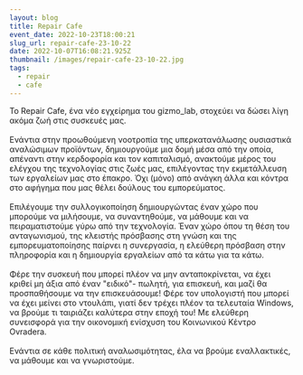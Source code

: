 ```yaml
---
layout: blog
title: Repair Cafe
event_date: 2022-10-23T18:00:21
slug_url: repair-cafe-23-10-22
date: 2022-10-07T16:08:21.925Z
thumbnail: /images/repair-cafe-23-10-22.jpg
tags:
  - repair
  - cafe
---
```

To Repair Cafe, ένα νέο εγχείρημα του gizmo_lab, στοχεύει να δώσει λίγη ακόμα ζωή στις συσκευές μας.\
\
Ενάντια στην προωθούμενη νοοτροπία της υπερκατανάλωσης ουσιαστικά αναλώσιμων προϊόντων, δημιουργούμε μια δομή μέσα από την οποία, απέναντι στην κερδοφορία και τον καπιταλισμό, ανακτούμε μέρος του ελέγχου της τεχνολογίας στις ζωές μας, επιλέγοντας την εκμετάλλευση των εργαλείων μας στο έπακρο. Όχι (μόνο) από ανάγκη άλλα και κόντρα στο αφήγημα που μας θέλει δούλους του εμπορεύματος.\
\
Επιλέγουμε την συλλογικοποίηση δημιουργώντας έναν χώρο που μπορούμε να μιλήσουμε, να συναντηθούμε, να μάθουμε και να πειραματιστούμε γύρω από την τεχνολογία. Έναν χώρο όπου τη θέση του ανταγωνισμού, της κλειστής πρόσβασης στη γνώση και της εμπορευματοποίησης παίρνει η συνεργασία, η ελεύθερη πρόσβαση στην πληροφορία και η δημιουργία εργαλείων από τα κάτω για τα κάτω.\
\
Φέρε την συσκευή που μπορεί πλέον να μην ανταποκρίνεται, να έχει κριθεί μη άξια από έναν "ειδικό"- πωλητή, για επισκευή, και μαζί θα προσπαθήσουμε να την επισκευάσουμε! Φέρε τον υπολογιστή που μπορεί να έχει μείνει στο ντουλάπι, γιατί δεν τρέχει πλέον τα τελευταία Windows, να βρούμε τι ταιριάζει καλύτερα στην εποχή του! Με ελεύθερη συνεισφορά για την οικονομική ενίσχυση του Κοινωνικού Κέντρο Ovradera.\
\
Ενάντια σε κάθε πολιτική αναλωσιμότητας, έλα να βρούμε εναλλακτικές, να μάθουμε και να γνωριστούμε.

